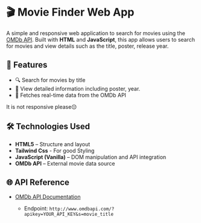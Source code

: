 # 🎬 Movie Finder Web App

A simple and responsive web application to search for movies using the [OMDb API](http://www.omdbapi.com/). Built with **HTML** and **JavaScript**, this app allows users to search for movies and view details such as the title, poster, release year.

## 🚀 Features

* 🔍 Search for movies by title
* 🎥 View detailed information including poster, year.
* 🧠 Fetches real-time data from the OMDb API

It is not responsive please😔

## 🛠️ Technologies Used

* **HTML5** – Structure and layout
* **Tailwind Css** - For good Styling
* **JavaScript (Vanilla)** – DOM manipulation and API integration
* **OMDb API** – External movie data source

## 🌐 API Reference

* [OMDb API Documentation](http://www.omdbapi.com/)

  * Endpoint: `http://www.omdbapi.com/?apikey=YOUR_API_KEY&s=movie_title`

